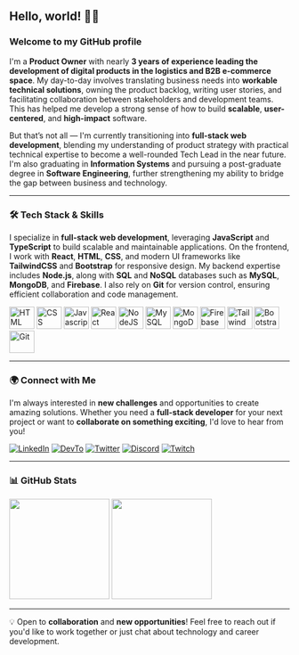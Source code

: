 ## Hello, world! 👋🏻  
### Welcome to my GitHub profile  

I'm a **Product Owner** with nearly **3 years of experience leading the development of digital products in the logistics and B2B e-commerce space**. My day-to-day involves translating business needs into **workable technical solutions**, owning the product backlog, writing user stories, and facilitating collaboration between stakeholders and development teams. This has helped me develop a strong sense of how to build **scalable**, **user-centered**, and **high-impact** software.

But that’s not all — I'm currently transitioning into **full-stack web development**, blending my understanding of product strategy with practical technical expertise to become a well-rounded Tech Lead in the near future. I'm also graduating in **Information Systems** and pursuing a post-graduate degree in **Software Engineering**, further strengthening my ability to bridge the gap between business and technology.

---

### 🛠️ Tech Stack & Skills

I specialize in **full-stack web development**, leveraging **JavaScript** and **TypeScript** to build scalable and maintainable applications. On the frontend, I work with **React**, **HTML**, **CSS**, and modern UI frameworks like **TailwindCSS** and **Bootstrap** for responsive design. My backend expertise includes **Node.js**, along with **SQL** and **NoSQL** databases such as **MySQL**, **MongoDB**, and **Firebase**. I also rely on **Git** for version control, ensuring efficient collaboration and code management.

<div>
 <img height="40em" width="45em" src="https://cdn.jsdelivr.net/gh/devicons/devicon/icons/html5/html5-original.svg" alt="HTML" />
 <img height="40em" width="45em" src="https://cdn.jsdelivr.net/gh/devicons/devicon/icons/css3/css3-original.svg" alt="CSS" />
 <img height="40em" width="45em" src="https://cdn.jsdelivr.net/gh/devicons/devicon/icons/javascript/javascript-original.svg" alt="Javascript" />
 <img height="40em" width="45em" src="https://cdn.jsdelivr.net/gh/devicons/devicon@latest/icons/react/react-original.svg" alt="React" />
 <img height="40em" width="45em" src="https://cdn.jsdelivr.net/gh/devicons/devicon@latest/icons/nodejs/nodejs-original.svg" alt="NodeJS" />
 <img height="40em" width="45em" src="https://cdn.jsdelivr.net/gh/devicons/devicon/icons/mysql/mysql-original.svg" alt="MySQL" />
 <img height="40em" width="45em" src="https://cdn.jsdelivr.net/gh/devicons/devicon@latest/icons/mongodb/mongodb-original.svg" alt="MongoDB" />
 <img height="40em" width="45em" src="https://cdn.jsdelivr.net/gh/devicons/devicon@latest/icons/firebase/firebase-plain.svg" alt="Firebase" />
 <img height="40em" width="45em" src="https://cdn.jsdelivr.net/gh/devicons/devicon@latest/icons/tailwindcss/tailwindcss-original.svg" alt="TailwindCSS" />
 <img height="40em" width="45em" src="https://cdn.jsdelivr.net/gh/devicons/devicon@latest/icons/bootstrap/bootstrap-original.svg" alt="Bootstrap" />
 <img height="40em" width="45em" src="https://cdn.jsdelivr.net/gh/devicons/devicon@latest/icons/git/git-original.svg" alt="Git" />
</div>

---

### 🌍 Connect with Me  

I'm always interested in **new challenges** and opportunities to create amazing solutions. Whether you need a **full-stack developer** for your next project or want to **collaborate on something exciting**, I'd love to hear from you!

[![LinkedIn](https://img.shields.io/badge/LinkedIn-0077B5?style=for-the-badge&logo=linkedin&logoColor=white)](https://www.linkedin.com/in/reenatoteixeira)
[![DevTo](https://img.shields.io/badge/dev.to-0A0A0A?style=for-the-badge&logo=devdotto&logoColor=white)](https://dev.to/reenatoteixeira)
[![Twitter](https://img.shields.io/badge/Twitter-1DA1F2?style=for-the-badge&logo=twitter&logoColor=white)](https://twitter.com/reenatoteixeira)
[![Discord](https://img.shields.io/badge/Discord-7289DA?style=for-the-badge&logo=discord&logoColor=white)](https://discordapp.com/users/392865605495029765)
[![Twitch](https://img.shields.io/badge/Twitch-9146FF?style=for-the-badge&logo=twitch&logoColor=white)](https://www.twitch.tv/reenatoteixeira)

---

### 📊 GitHub Stats  

<div>
 <img height="180em" src="https://github-readme-stats.vercel.app/api?username=reenatoteixeira&theme=react&show_icons=true&cache_seconds=1800" />
 <img height="180em" src="https://github-readme-stats.vercel.app/api/top-langs/?username=reenatoteixeira&theme=react&layout=compact&cache_seconds=1800" />
</div>

---

💡 Open to **collaboration** and **new opportunities**! Feel free to reach out if you'd like to work together or just chat about technology and career development.
